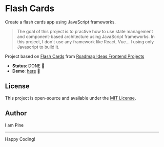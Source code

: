 # Flash Cards

Create a flash cards app using JavaScript frameworks.

> The goal of this project is to practive how to use state management and component-based architecture using JavaScript frameworks. In this project, I don't use any framework like React, Vue... I using only Javascript to build it.

Project based on [Flash Cards][flash-cards] from [Roadmap Ideas Frontend Projects][roadmap-frontend-projects]

-   **Status**: DONE 🎉
-   **Demo**: [here][demo-link] 🚀

## License

This project is open-source and available under the [MIT License](https://opensource.org/licenses/MIT).

## Author

I am Pine

---

Happy Coding!

[roadmap-frontend-projects]: https://roadmap.sh/frontend/projects
[flash-cards]: https://roadmap.sh/projects/flash-cards
[demo-link]: https://pine1611.github.io/frontend-projects/15-flash-cards/public
